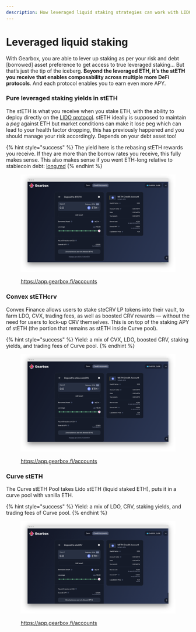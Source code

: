 ```yaml
---
description: How leveraged liquid staking strategies can work with LIDO and others.
---
```


# Leveraged liquid staking

With Gearbox, you are able to lever up staking as per your risk and debt \[borrowed] asset preference to get access to true leveraged staking… But that’s just the tip of the iceberg. **Beyond the leveraged ETH, it’s the stETH you receive that enables composability across multiple more DeFi protocols**. And each protocol enables you to earn even more APY.

### Pure leveraged staking yields in stETH <a href="#a600" id="a600"></a>

The stETH is what you receive when you stake ETH, with the ability to deploy directly on the [LIDO protocol](https://stake.lido.fi/). stETH ideally is supposed to maintain a _peg_ against ETH but market conditions can make it lose peg which can lead to your health factor dropping, this has previously happened and you should manage your risk accordingly. Depends on your debt asset too!

{% hint style="success" %}
The yield here is the rebasing stETH rewards you receive. If they are more than the borrow rates you receive, this fully makes sense. This also makes sense if you went ETH-long relative to stablecoin debt: [long.md](long.md "mention")
{% endhint %}

<figure><img src="../../.gitbook/assets/image (8).png" alt=""><figcaption><p><a href="https://app.gearbox.fi/accounts">https://app.gearbox.fi/accounts</a></p></figcaption></figure>

### Convex stETHcrv <a href="#82c4" id="82c4"></a>

Convex Finance allows users to stake steCRV LP tokens into their vault, to farm LDO, CVX, trading fees, as well as boosted CRV rewards — without the need for users to lock-up CRV themselves. This is on top of the staking APY of stETH (the portion that remains as stETH inside Curve pool).

{% hint style="success" %}
Yield: a mix of CVX, LDO, boosted CRV, staking yields, and trading fees of Curve pool.
{% endhint %}

<figure><img src="../../.gitbook/assets/image (6).png" alt=""><figcaption><p><a href="https://app.gearbox.fi/accounts">https://app.gearbox.fi/accounts</a></p></figcaption></figure>

### Curve stETH <a href="#471f" id="471f"></a>

The Curve stETH Pool takes Lido stETH (liquid staked ETH), puts it in a curve pool with vanilla ETH.

{% hint style="success" %}
Yield: a mix of LDO, CRV, staking yields, and trading fees of Curve pool.
{% endhint %}

<figure><img src="../../.gitbook/assets/image (10).png" alt=""><figcaption><p><a href="https://app.gearbox.fi/accounts">https://app.gearbox.fi/accounts</a></p></figcaption></figure>
